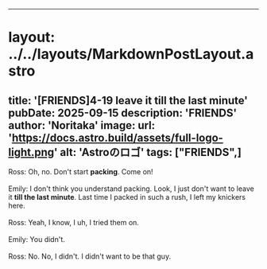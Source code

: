 
---
# layout: ../../layouts/MarkdownPostLayout.astro
title: '[FRIENDS]4-19 leave it till the last minute'
pubDate: 2025-09-15
description: 'FRIENDS'
author: 'Noritaka'
image:
    url: 'https://docs.astro.build/assets/full-logo-light.png'
    alt: 'Astroのロゴ'
tags: ["FRIENDS",]
---

Ross: Oh, no. Don't start **packing**. Come on!<br><br>
Emily: I don't think you understand packing. Look, I just don't want to leave it **till the last minute**. Last time I packed in such a rush, I left my knickers here.<br><br>
Ross: Yeah, I know, I uh, I tried them on.<br><br>
Emily: You didn't.<br><br>
Ross: No. No, I didn't. I didn't want to be that guy.<br><br>

